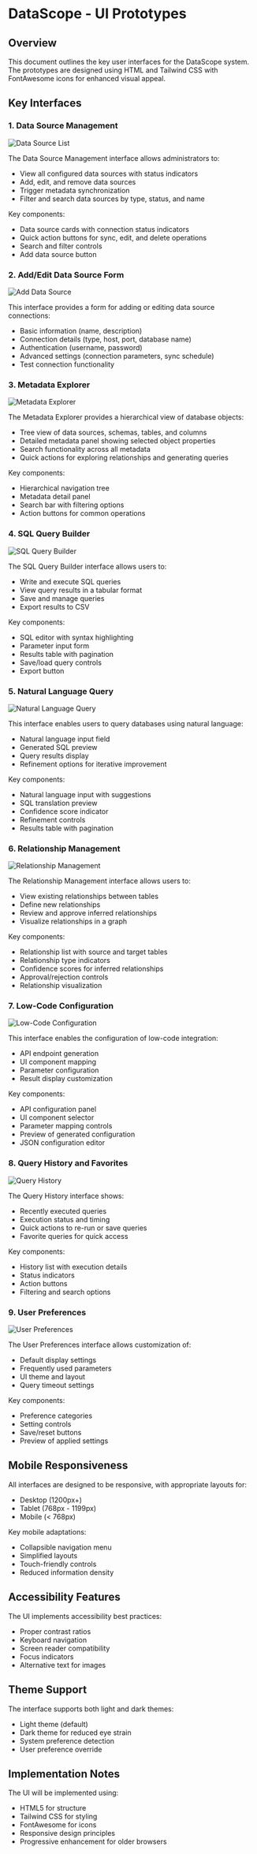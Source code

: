 # DataScope - UI Prototypes

## Overview

This document outlines the key user interfaces for the DataScope system. The prototypes are designed using HTML and Tailwind CSS with FontAwesome icons for enhanced visual appeal.

## Key Interfaces

### 1. Data Source Management

![Data Source List](https://via.placeholder.com/800x500?text=Data+Source+List)

The Data Source Management interface allows administrators to:
- View all configured data sources with status indicators
- Add, edit, and remove data sources
- Trigger metadata synchronization
- Filter and search data sources by type, status, and name

Key components:
- Data source cards with connection status indicators
- Quick action buttons for sync, edit, and delete operations
- Search and filter controls
- Add data source button

### 2. Add/Edit Data Source Form

![Add Data Source](https://via.placeholder.com/800x500?text=Add+Data+Source+Form)

This interface provides a form for adding or editing data source connections:
- Basic information (name, description)
- Connection details (type, host, port, database name)
- Authentication (username, password)
- Advanced settings (connection parameters, sync schedule)
- Test connection functionality

### 3. Metadata Explorer

![Metadata Explorer](https://via.placeholder.com/800x500?text=Metadata+Explorer)

The Metadata Explorer provides a hierarchical view of database objects:
- Tree view of data sources, schemas, tables, and columns
- Detailed metadata panel showing selected object properties
- Search functionality across all metadata
- Quick actions for exploring relationships and generating queries

Key components:
- Hierarchical navigation tree
- Metadata detail panel
- Search bar with filtering options
- Action buttons for common operations

### 4. SQL Query Builder

![SQL Query Builder](https://via.placeholder.com/800x500?text=SQL+Query+Builder)

The SQL Query Builder interface allows users to:
- Write and execute SQL queries
- View query results in a tabular format
- Save and manage queries
- Export results to CSV

Key components:
- SQL editor with syntax highlighting
- Parameter input form
- Results table with pagination
- Save/load query controls
- Export button

### 5. Natural Language Query

![Natural Language Query](https://via.placeholder.com/800x500?text=Natural+Language+Query)

This interface enables users to query databases using natural language:
- Natural language input field
- Generated SQL preview
- Query results display
- Refinement options for iterative improvement

Key components:
- Natural language input with suggestions
- SQL translation preview
- Confidence score indicator
- Refinement controls
- Results table with pagination

### 6. Relationship Management

![Relationship Management](https://via.placeholder.com/800x500?text=Relationship+Management)

The Relationship Management interface allows users to:
- View existing relationships between tables
- Define new relationships
- Review and approve inferred relationships
- Visualize relationships in a graph

Key components:
- Relationship list with source and target tables
- Relationship type indicators
- Confidence scores for inferred relationships
- Approval/rejection controls
- Relationship visualization

### 7. Low-Code Configuration

![Low-Code Configuration](https://via.placeholder.com/800x500?text=Low-Code+Configuration)

This interface enables the configuration of low-code integration:
- API endpoint generation
- UI component mapping
- Parameter configuration
- Result display customization

Key components:
- API configuration panel
- UI component selector
- Parameter mapping controls
- Preview of generated configuration
- JSON configuration editor

### 8. Query History and Favorites

![Query History](https://via.placeholder.com/800x500?text=Query+History)

The Query History interface shows:
- Recently executed queries
- Execution status and timing
- Quick actions to re-run or save queries
- Favorite queries for quick access

Key components:
- History list with execution details
- Status indicators
- Action buttons
- Filtering and search options

### 9. User Preferences

![User Preferences](https://via.placeholder.com/800x500?text=User+Preferences)

The User Preferences interface allows customization of:
- Default display settings
- Frequently used parameters
- UI theme and layout
- Query timeout settings

Key components:
- Preference categories
- Setting controls
- Save/reset buttons
- Preview of applied settings

## Mobile Responsiveness

All interfaces are designed to be responsive, with appropriate layouts for:
- Desktop (1200px+)
- Tablet (768px - 1199px)
- Mobile (< 768px)

Key mobile adaptations:
- Collapsible navigation menu
- Simplified layouts
- Touch-friendly controls
- Reduced information density

## Accessibility Features

The UI implements accessibility best practices:
- Proper contrast ratios
- Keyboard navigation
- Screen reader compatibility
- Focus indicators
- Alternative text for images

## Theme Support

The interface supports both light and dark themes:
- Light theme (default)
- Dark theme for reduced eye strain
- System preference detection
- User preference override

## Implementation Notes

The UI will be implemented using:
- HTML5 for structure
- Tailwind CSS for styling
- FontAwesome for icons
- Responsive design principles
- Progressive enhancement for older browsers

